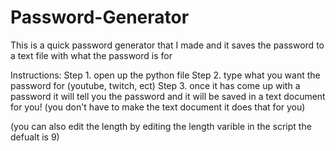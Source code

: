 # Password-Generator
This is a quick password generator that I made and it saves the password to a text file with what the password is for

Instructions: 
Step 1. open up the python file
Step 2. type what you want the password for (youtube, twitch, ect)
Step 3. once it has come up with a password it will tell you the password and it will be saved in a text document for you! (you don't have to make the text document it does that for you)

(you can also edit the length by editing the length varible in the script the defualt is 9)
